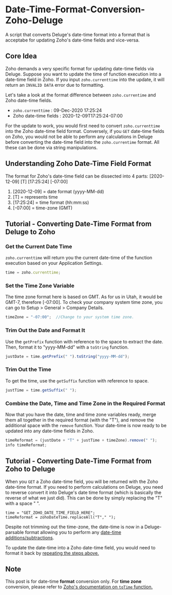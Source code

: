 # Date-Time-Format-Conversion-Zoho-Deluge
A script that converts Deluge's date-time format into a format that is acceptabe for updating Zoho's date-time fields and vice-versa.

## Core Idea
Zoho demands a very specific format for updating date-time fields via Deluge. Suppose you want to update the time of function execution into a date-time field in Zoho. If you input `zoho.currenttime` into the update, it will return an `INVALID DATA` error due to formatting.

Let's take a look at the format difference between `zoho.currentime` and Zoho date-time fields.
* `zoho.currenttime` : 09-Dec-2020 17:25:24
* Zoho date-time fields : 2020-12-09T17:25:24-07:00

For the update to work, you would first need to convert `zoho.currenttime` into the Zoho date-time field format. Conversely, if you `GET` date-time fields on Zoho, you would not be able to perform any calculations in Deluge before converting the date-time field into the `zoho.currentime` format. All these can be done via string manipulations.

## Understanding Zoho Date-Time Field Format
The format for Zoho's date-time field can be dissected into 4 parts: [2020-12-09] [T] [17:25:24] [-07:00]
1. [2020-12-09] = date format (yyyy-MM-dd)
2. [T] = represents time
3. [17:25:24] = time format (hh:mm:ss)
4. [-07:00] = time-zone (GMT)

## Tutorial - Converting Date-Time Format from Deluge to Zoho

### Get the Current Date Time
`zoho.currenttime` will return you the current date-time of the function execution based on your Application Settings.
```javascript
time = zoho.currenttime;
```

### Set the Time Zone Variable
The time zone format here is based on GMT. As for us in Utah, it would be GMT-7, therefore [-07:00]. To check your company system time zone, you can go to Setup > General > Company Details. 
```javascript
timeZone = "-07:00";  //Change to your system time zone.
```

### Trim Out the Date and Format It
Use the `getPrefix` function with reference to the space to extract the date. Then, format it to "yyyy-MM-dd" with a `toString` function.
```javascript
justDate = time.getPrefix(" ").toString("yyyy-MM-dd");
```

### Trim Out the Time
To get the time, use the `getSuffix` function with reference to space.

```javascript
justTime = time.getSuffix(" ");
```

### Combine the Date, Time and Time Zone in the Required Format
Now that you have the date, time and time zone variables ready, merge them all together in the required format (with the "T"), and remove the additional space with the `remove` function. Your date-time is now ready to be updated into any date-time fields in Zoho.
```javascript
timeReformat = (justDate + "T" + justTime + timeZone).remove(" ");
info timeReformat;
```

## Tutorial - Converting Date-Time Format from Zoho to Deluge
When you `GET` a Zoho date-time field, you will be returned with the Zoho date-time format. If you need to perform calculations on Deluge, you need to reverse convert it into Deluge's date time format (which is basically the reverse of what we just did). This can be done by simply replacing the "T" with a space " ".

```javacript
time = "GET_ZOHO_DATE_TIME_FIELD_HERE";
timeReformat = zohoDateTime.replaceAll("T"," ");
```

Despite not trimming out the time-zone, the date-time is now in a Deluge-parsable format allowing you to perform any [date-time additions/subtractions](https://www.zoho.com/deluge/help/functions/date-time.html). 

To update the date-time into a Zoho date-time field, you would need to format it back by [repeating the steps above.](#define-the-time-zone)

## Note
This post is for date-time **format** conversion only. For **time zone** conversion, please refer to [Zoho's documentation on `toTime` function.](https://www.zoho.com/deluge/help/functions/common/totime.html)

